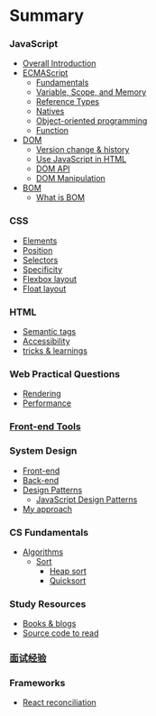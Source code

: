 # Summary

### JavaScript
  * [Overall Introduction](javascript/javascript.md)
  * [ECMAScript]()
    * [Fundamentals](javascript/ECMAScript/1_fundamentals.md)
    * [Variable, Scope, and Memory](javascript/ECMAScript/2_variable-scope-memory.md)
    * [Reference Types](javascript/ECMAScript/3_reference-types.md)
    * [Natives](javascript/ECMAScript/4_natives.md)
    * [Object-oriented programming](javascript/ECMAScript/5_object_oriented_programming.md)
    * [Function](javascript/ECMAScript/function.md)
  * [DOM]()
    * [Version change & history](javascript/DOM/history.md)
    * [Use JavaScript in HTML](javascript/DOM/use-Javascript-in-HTML.md)
    * [DOM API](javascript/DOM/DOM-api.md)
    * [DOM Manipulation](javascript/DOM/DOM-manipulation.md)
  * [BOM]()
    * [What is BOM](javascript/BOM/what-is-BOM.md)

### CSS
  * [Elements](css/elements.md)
  * [Position](css/position.md)
  * [Selectors](css/selectors.md)
  * [Specificity](css/specificity.md)
  * [Flexbox layout](css/flexbox-layout.md)
  * [Float layout](css/float-layout/md)

### HTML
  * [Semantic tags](html/html.md)
  * [Accessibility](html/accessibility.md)
  * [tricks & learnings](html/tricks-learnings.md)

### Web Practical Questions
  * [Rendering](web/rendering.md)
  * [Performance](web/performance.md)

### [Front-end Tools](tools/tools.md)

### System Design
  * [Front-end](system-design/system-design-frontend.md)
  * [Back-end](system-design/system-design-backend.md)
  * [Design Patterns](cs-fundamentals/design_patterns/designPattern.md)
    * [JavaScript Design Patterns](cs-fundamentals/design_patterns/JavaScript-design-pattern.md)
  * [My approach](system-design/my-approach.md)

### CS Fundamentals
  * [Algorithms](cs-fundamentals/algorithm/leetcode.md)
    * [Sort]()
      * [Heap sort](cs-fundamentals/algorithm/sort/heapSort.md)
      * [Quicksort](cs-fundamentals/algorithm/sort/quicksort.md)

### Study Resources
  * [Books & blogs](study-resources/study-resources.md)
  * [Source code to read](study-resources/source-code-to-read/readlist.md)

### [面试经验](面试经验.md)

### Frameworks
  * [React reconciliation](frameworks/react-reconciliation.md)
